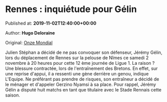 
# Rennes : inquiétude pour Gélin

Published at: **2019-11-02T12:40:00+00:00**

Author: **Hugo Deloraine**

Original: [Onze Mondial](http://www.onzemondial.com/ligue-1/2019-2020/rennes-inquietude-pour-gelin-201450)

Julien Stéphan a décidé de ne pas convoquer son défenseur, Jérémy Gélin, lors du déplacement de Rennes sur la pelouse de Nîmes ce samedi 2 novembre à 20 heures pour cette 12 ème journée de Ligue 1. La raison ? Une blessure contractée, lors de l'entraînement des Bretons.
En effet, sur une reprise d'appui, il a ressenti une gène derrière un genou, indique L'Equipe. Ne préférant pas prendre de risques, son entraîneur a décidé de le ménager et d'appeler Gerzino Nyamsi à sa place. Pour rappel, Jérémy Gélin a disputé huit matchs en tant que titulaire avec le Stade Rennais cette saison.
